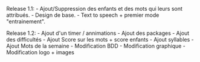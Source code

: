 Release 1.1:
    - Ajout/Suppression des enfants et des mots qui leurs sont attribués.
    - Design de base.
    - Text to speech + premier mode "entrainement".

Release 1.2:
    - Ajout d'un timer / annimations
    - Ajout des packages
    - Ajout des difficultés
    - Ajout Score sur les mots + score enfants
    - Ajout syllables
    - Ajout Mots de la semaine
    - Modification BDD
    - Modification graphique
    - Modification logo + images
